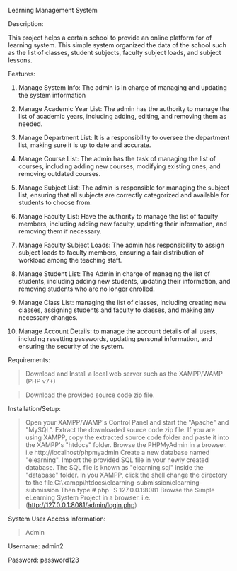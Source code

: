 Learning Management System 


Description: 

This project helps a certain school to provide an online platform for of learning system. 
This simple system organized the data of the school such as the list of classes, student subjects, faculty subject loads, and subject lessons. 

Features: 
  
  1. Manage System Info: The admin  is in charge of managing and updating the system information
	
  2.	Manage Academic Year List: The admin has the authority to manage the list of academic years, including adding, editing, and removing them as needed.
	
  3.	Manage Department List: It is a responsibility to oversee the department list, making sure it is up to date and accurate.
	
 4.	Manage Course List: The admin  has the task of managing the list of courses, including adding new courses, modifying existing ones, and removing outdated courses.
	
 5.	Manage Subject List: The admin is responsible for managing the subject list, ensuring that all subjects are correctly categorized and available for students to choose from.
	
 6.	Manage Faculty List: Have  the authority to manage the list of faculty members, including adding new faculty, updating their information, and removing them if necessary.
	
 7.	Manage Faculty Subject Loads: The admin has  responsibility to assign subject loads to faculty members, ensuring a fair distribution of workload among the teaching staff.
	
 8.	Manage Student List: The Admin  in charge of managing the list of students, including adding new students, updating their information, and removing students who are no longer enrolled.
	
 9.	Manage Class List: managing the list of classes, including creating new classes, assigning students and faculty to classes, and making any necessary changes.
	
 10.	Manage Account Details:  to manage the account details of all users, including resetting passwords, updating personal information, and ensuring the security of the system.



Requirements:

> Download and Install a local web server such as the XAMPP/WAMP (PHP v7+)

> Download the provided source code zip file. 

Installation/Setup:

> Open your XAMPP/WAMP's Control Panel and start the "Apache" and "MySQL".
> Extract the downloaded source code zip file.
> If you are using XAMPP, copy the extracted source code folder and paste it into the XAMPP's "htdocs" folder.
>Browse the PHPMyAdmin in a browser. i.e http://localhost/phpmyadmin
> Create a new database named "elearning".
> Import the provided SQL file in your newly created database. The SQL file is known as "elearning.sql" inside the "database" folder.
>  In you XAMPP, click the shell change the directory to the file.C:\xampp\htdocs\elearning-submission\elearning-submission
> Then type # php -S 127.0.0.1:8081
> Browse the Simple eLearning System Project in a browser. i.e. (http://127.0.0.1:8081/admin/login.php)



System User Access Information:

> Admin

Username: admin2

Password: password123

